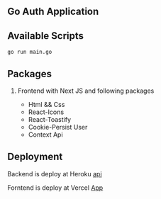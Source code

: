 ## Go Auth Application

## Available Scripts

```
go run main.go
```

## Packages

1. Frontend with Next JS and following packages

   - Html && Css
   - React-Icons
   - React-Toastify
   - Cookie-Persist User
   - Context Api

## Deployment

Backend is deploy at Heroku [api](https://concert-creator-backend.herokuapp.com/)

Forntend is deploy at Vercel [App](https://concerts-creator-frontend-nextjs.vercel.app)
